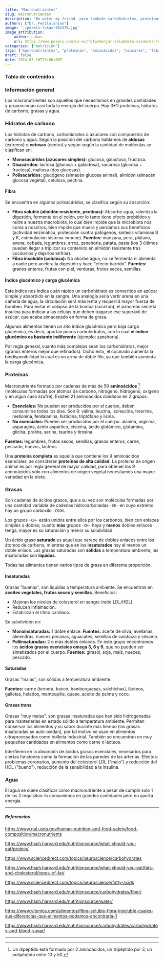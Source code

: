 ```yaml
---
title: "Macronutrientes"
slug: macronutrientes
description: "Be water my friend, pero también carbohidratos, proteínas y grasas."
authors: ["Dr. Fenilalanino"]
image: "./pexels-lukas-952478.jpg"
image_attribution:
    author: Lukas
    url: https://www.pexels.com/ca-es/foto/menjar-saludable-verdures-fusta-952478/
categories: ["nutrición"]
tags: ["macronutrientes", "proteínas", "aminoácidos", "azúcares", "fibra", "grasas"]
draft: false
date: 2024-03-16T19:00:00Z
---
```


### Tabla de contenidos


### Información general
Los macronutrientes son aquellos que necesitamos en grandes cantidades y proporcionan casi toda la energía del cuerpo. Hay 3+1: proteínas, hidratos de carbono, grasas y agua. 

### Hidratos de carbono
Los hidratos de carbono, carbohidratos o azúcares son compuestos de carbono y agua. Según la posición del carbono hablamos de **aldosas** (extremo) o **cetosas** (centro) y según según la cantidad de moléculas se clasifican en:

- **Monosacáridos (azúcares simples):** glucosa, galactosa, fructosa.
- **Disacáridos:** lactosa (glucosa + galactosa), sacarosa (glucosa + fructosa), maltosa (dos glucosas).
- **Polisacáridos:** glucógeno (almacén glucosa animal), almidón (almacén glucosa vegetal), celulosa, pectina.

#### Fibra
Se encuentra en algunos polisacáridos, se clasifica según su absorción:
- **Fibra soluble (almidón resistente, pectinas):** Absorbe agua, ralentiza la digestión, fermenta en el colón, por lo tanto tiene efecto prebiótico y nutre a nuestra macrobiota, lo cual bien impide que la microbiota nos coma a nosotros, bien impide que muera y perdamos sus beneficios (actividad enzimática, protección contra patógenos, síntesis vitaminas B y K, estimulación sistema inmune). **Fuentes:** manzana, pera, plátano, avena, cebada, legumbres, arroz, zanahoria, patata, pasta (los 3 últimos pueden llegar a triplicar su contenido en almidón resistente tras cocinarlos y dejarlos enfríar).
- **Fibra insoluble (celulosa):** No aborbe agua, no se fermenta ni alimenta a nadie pero acelera la digestión y hace "efecto barrido". **Fuentes:** granos enteros, frutas con piel, verduras, frutos secos, semillas.

#### Índice glucémico y carga glucémica
Este índice nos indica cuán rápido un carbohidrato es convertido en azúcar simple y absorbido en la sangre. Una analogía sería vertir arena en una cañería de agua, la circulación será más lenta y requerirá mayor fuerza de bombeo. Para evitar el colapso de la bomba (corazón), el páncreas secreta insulina para indicar a las células que deben tragarse ese superávit de azúcar, que acaba almacenado en forma de grasa.

Algunos alimentos tienen un alto índice glucémico pero baja carga glucémica, es decir, aportan pocos carbohidratos, con lo cual **el índice glucémico es bastante indiferente** (ejemplo: zanahoria).

Por regla general, cuanto más complejos sean los carbohidratos, mejor (granos enteros mejor que refinados). Dicho esto, el cocinado aumenta la biodisponibilidad lo cual es un arma de doble filo, ya que también aumenta la carga glucémica.


### Proteínas
Macronutriente formado por cadenas de más de 50 **aminoácidos** [^1] (moléculas formadas por átomos de carbono, nitrógeno, hidrógeno, oxígeno y en algun caso azufre). Existen 21 aminoácidos divididos en 2 grupos:

- **Esenciales:** No pueden ser producidos por el cuerpo, deben consumirse todos los días. Son 9: valina, leucina, isoleucina, treonina, metionina, fenilalanina, histidina, triptófano y lisina.
- **No esenciales:** Pueden ser producidos por el cuerpo: alanina, arginina, asparagina, ácido aspártico, cisteína, ácido glutámico, glutamina, glicina, prolina, serina, taurina y tirosina.

**Fuentes:** legumbres, frutos secos, semillas, granos enteros, carne, pescado, huevos, lácteos.

Una **proteína completa** es aquella que contiene los 9 aminoácidos esenciales, se consideran **proteínas de alta calidad**. La proteína de origen animal es por regla general de mayor calidad, para obtener los 9 aminoácidos sólo con alimentos de origen vegetal necesitamos una mayor variedad en la dieta.


### Grasas
Son cadenas de ácidos grasos, que a su vez son moléculas formadas por una cantidad variable de cadenas hidrocarbonadas `-CH-` en cuyo extremo hay un grupo carboxilo `-COOH`.

Los grupos `-CH-` están unidos entre ellos por los carbonos, bien con enlaces simples o dobles; cuanto **más** grupos `-CH-` haya y **menos** dobles enlaces tenga, mayor es su saturación y menor su solubilidad.

Un ácido graso **saturado** es aquel que carece de dobles enlaces entre los átomos de carbono, mientras que en los **insaturados** hay al menos un doble enlace. Las grasas saturadas son **sólidas** a temperatura ambiente, las insaturadas son **líquidas**.

Todas las alimentos tienen varios tipos de grasa en diferente proporción.

#### Insaturadas
Grasas "buenas", son líquidas a temperatura ambiente. Se encuentran en **aceites vegetales, frutos secos y semillas**. Beneficios:

- Mejoran los niveles de colesterol en sangre (ratio LDL/HDL).
- Reducen inflamación.
- Estabilizan el ritmo cardíaco.

Se subdividen en:

- **Monoinsaturadas:** 1 doble enlace. **Fuentes:** aceite de oliva, avellanas, almendras, nueces pecanas, aguacates, semillas de calabaza y sésamo.
- **Poliinsaturadas:** 2 o más dobles enlaces. En este grupo encontramos los **ácidos grasos esenciales omega 3, 6 y 9**, que no pueden ser sintetizados por el cuerpo. **Fuentes:** girasol, soja, maíz, nueces, pescado.

#### Saturadas
Grasas "malas", son sólidas a temperatura ambiente.

**Fuentes:** carne (ternera, bacon, hamburguesas, salchichas), lácteos, galletas, helados, mantequilla, queso, aceite de palma y coco.

#### Grasas trans
Grasas "muy malas", son grasas insaturadas que han sido hidrogenadas para mantenerlas en estado sólido a temperatura ambiente. Permiten conservar los alimentos y su sabor durante más tiempo (las grasas insaturadas se auto-oxidan), por tal motivo se usan en alimentos ultraprocesados como bollería industrial. También se encuentran en muy pequeñas cantidades en alimentos como carne o lácteos.

Interfieren en la absorción de ácidos grasos esenciales, necesarios para ciertas funciones como la formación de las paredes de las arterias. Efectos: problemas coronarios, aumento del colesterol LDL ("malo") y reducción del HDL ("bueno"), reducción de la sensibilidad a la insulina.


### Agua
El agua se suele clasificar como macronutriente a pesar de cumplir solo 1 de los 2 requisitos: lo consumimos en grandes cantidades pero no aporta energía.


---

##### Referencias

https://www.nal.usda.gov/human-nutrition-and-food-safety/food-composition/macronutrients

https://www.hsph.harvard.edu/nutritionsource/what-should-you-eat/protein/

https://www.sciencedirect.com/topics/neuroscience/carbohydrates

https://www.hsph.harvard.edu/nutritionsource/what-should-you-eat/fats-and-cholesterol/types-of-fat/

https://www.sciencedirect.com/topics/neuroscience/fatty-acids

https://www.hsph.harvard.edu/nutritionsource/carbohydrates/fiber/

https://www.hsph.harvard.edu/nutritionsource/water/

https://www.vitonica.com/alimentos/fibra-soluble-fibra-insoluble-cuales-sus-diferencias-que-alimentos-podemos-encontrarla-1

https://www.hsph.harvard.edu/nutritionsource/carbohydrates/carbohydrates-and-blood-sugar/


---

[^1]: Un dipéptido está formado por 2 aminoácidos, un tripéptido por 3, un polipéptido entre 10 y 50.
